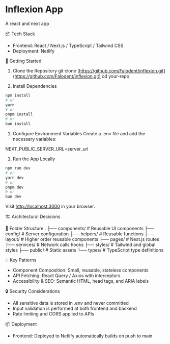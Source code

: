 # Inflexion App

A react and next app

📦 Tech Stack

- Frontend: React / Next.js / TypeScript / Tailwind CSS
- Deployment: Netlify

🚀 Getting Started

1. Clone the Repository
git clone [https://github.com/Falodent/inflexion.git](https://github.com/Falodent/inflexion.git)
cd your-repo

1. Install Dependencies

```bash
npm install
# or
yarn
# or
pnpm install
# or
bun install
```

1. Configure Environment Variables
Create a .env file and add the necessary variables:

NEXT_PUBLIC_SERVER_URL=server_url

1. Run the App Locally

```bash
npm run dev
# or
yarn dev
# or
pnpm dev
# or
bun dev
```

Visit [http://localhost:3000](http://localhost:3000) in your browser.

🏗️ Architectural Decisions

📁 Folder Structure
.
├── components/         # Reusable UI components
├── config/             # Server configuration
├── helpers/            # Reusable functions
├── layout/             # Higher order reusable components
├── pages/              # Next.js routes
├── services/           # Network calls hooks
├── styles/             # Tailwind and global styles
├── public/             # Static assets
└── types/              # TypeScript type definitions

💡 Key Patterns

- Component Composition: Small, reusable, stateless components
- API Fetching: React Query / Axios with interceptors
- Accessibility & SEO: Semantic HTML, head tags, and ARIA labels

🔒 Security Considerations

- All sensitive data is stored in .env and never committed
- Input validation is performed at both frontend and backend
- Rate limiting and CORS applied to APIs

📦 Deployment

- Frontend: Deployed to Netlify automatically builds on push to main.
